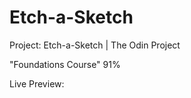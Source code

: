 # Etch-a-Sketch
Project: Etch-a-Sketch | The Odin Project  

"Foundations Course" 91%  

Live Preview: 
